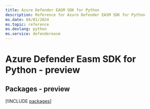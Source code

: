 ```yaml
---
title: Azure Defender EASM SDK for Python
description: Reference for Azure Defender EASM SDK for Python
ms.date: 04/01/2024
ms.topic: reference
ms.devlang: python
ms.service: defendereasm
---
```

# Azure Defender Easm SDK for Python - preview
## Packages - preview
[!INCLUDE [packages](defender-easm-index.md)]